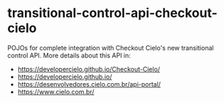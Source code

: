 # transitional-control-api-checkout-cielo

POJOs for complete integration with Checkout Cielo's new transitional control API. More details about this API in:

- https://developercielo.github.io/Checkout-Cielo/
- https://developercielo.github.io/
- https://desenvolvedores.cielo.com.br/api-portal/
- https://www.cielo.com.br/
